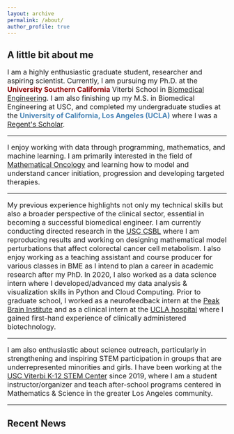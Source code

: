 ```yaml
---
layout: archive
permalink: /about/
author_profile: true
---
```


<h2 class="remove-whitespace">A little bit about me </h2>
<p style="font-size:16px"> I am a highly enthusiastic graduate student, researcher and aspiring scientist. Currently, I am pursuing my Ph.D. at the <font color="darkred"><b>University Southern California</font></b> Viterbi School in <a href="https://bme.usc.edu/">Biomedical Engineering</a>. I am also finishing up my M.S. in Biomedical Engineering at USC, and completed my undergraduate studies at the <font color="steelblue"><b>University of California, Los Angeles (UCLA)</b></font> where I was a <a href="https://prospective-ugstudents-ucla.academicworks.com/opportunities/284">Regent's Scholar</a>.
<hr>
<p style="font-size:16px">I enjoy working with data through programming, mathematics, and machine learning. I am primarily interested in the field of <a href="http://mathematical-oncology.org">Mathematical Oncology</a> and learning how to model and understand cancer initiation, progression and developing targeted therapies.
</p>
<hr>
<p style="font-size:16px"> My previous experience highlights not only my technical skills but also a broader perspective of the clinical sector, essential in becoming a successful biomedical engineer. I am currently conducting directed research in the <a href="http://csbl.usc.edu/"> USC CSBL</a> where I am reproducing results and working on designing mathematical model perturbations that affect colorectal cancer cell metabolism. I also enjoy working as a teaching assistant and course producer for various classes in BME as I intend to plan a career in academic research after my PhD. In 2020, I also worked as a data science intern where I developed/advanced my data analysis & visualization skills in Python and Cloud Computing. Prior to graduate school, I worked as a neurofeedback intern at the <a href="http://peakbraininstitute.com/">Peak Brain Institute</a> and as a clinical intern at the <a href="https://www.uclahealth.org/reagan/">UCLA hospital</a> where I gained first-hand experience of clinically administered biotechnology.</p>
<hr>
<p style="font-size:16px"> I am also enthusiastic about science outreach, particularly in strengthening and inspiring STEM participation in groups that are underrepresented minorities and girls. I have been working at the <a href="https://viterbik12.usc.edu/"> USC Viterbi K-12 STEM Center</a> since 2019, where I am a student instructor/organizer and teach after-school programs centered in Mathematics & Science in the greater Los Angeles community.
<hr>
<h2 class="remove-whitespace">Recent News</h2>
